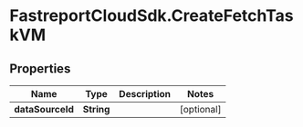 # FastreportCloudSdk.CreateFetchTaskVM

## Properties

Name | Type | Description | Notes
------------ | ------------- | ------------- | -------------
**dataSourceId** | **String** |  | [optional] 


